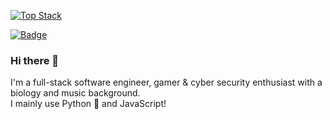 [![Top Stack](https://widget.realdeveloper.pro/api/top?stack=React,JavaScript,Python)](https://github.com/xerilius)

[![Badge](https://widget.realdeveloper.pro/api/badge?title=Languages%20and%20Framework&badges=Python,React,JavaScript,TypeScript,jQuery,Flask,Jinja,Express.js,Node.js,Bootstrap)](https://github.com/xerilius)

### Hi there 👋  
I'm a full-stack software engineer, gamer & cyber security enthusiast with a biology and music background.  
I mainly use Python 🐍 and JavaScript!
<br>
<br>


<!--
**xerilius/xerilius** is a ✨ _special_ ✨ repository because its `README.md` (this file) appears on your GitHub profile.

Here are some ideas to get you started:

- 🔭 I’m currently working on ...
- 🌱 I’m currently learning ...
- 👯 I’m looking to collaborate on ...
- 🤔 I’m looking for help with ...
- 💬 Ask me about ...
- 📫 How to reach me: ...
- 😄 Pronouns: ...
- ⚡ Fun fact: ...
-->
